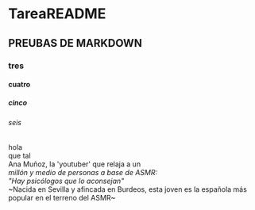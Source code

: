 # TareaREADME
## PREUBAS DE MARKDOWN
### tres
#### cuatro
##### cinco
###### seis
hola  
que tal  
Ana Muñoz, la 'youtuber' que relaja a un  
_millón y medio de personas a base de ASMR:_    
_"Hay psicólogos que lo aconsejan"_  
~Nacida en Sevilla y afincada en Burdeos, esta joven es la española más popular en el terreno del ASMR~

